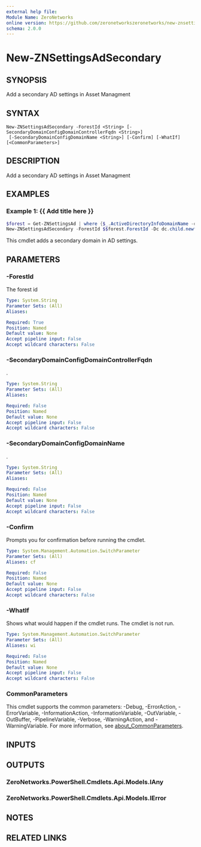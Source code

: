 ```yaml
---
external help file:
Module Name: ZeroNetworks
online version: https://github.com/zeronetworkszeronetworks/new-znsettingsadsecondary
schema: 2.0.0
---
```


# New-ZNSettingsAdSecondary

## SYNOPSIS
Add a secondary AD settings in Asset Managment

## SYNTAX

```
New-ZNSettingsAdSecondary -ForestId <String> [-SecondaryDomainConfigDomainControllerFqdn <String>]
 [-SecondaryDomainConfigDomainName <String>] [-Confirm] [-WhatIf] [<CommonParameters>]
```

## DESCRIPTION
Add a secondary AD settings in Asset Managment

## EXAMPLES

### Example 1: {{ Add title here }}
```powershell
$forest = Get-ZNSettingsAd | where {$_.ActiveDirectoryInfoDomainName -eq "newforest.local"}
New-ZNSettingsAdSecondary -ForestId $$forest.ForestId -Dc dc.child.newforest.local -Domain child.newforest.local


```

This cmdlet adds a secondary domain in AD settings.

## PARAMETERS

### -ForestId
The forest id

```yaml
Type: System.String
Parameter Sets: (All)
Aliases:

Required: True
Position: Named
Default value: None
Accept pipeline input: False
Accept wildcard characters: False
```

### -SecondaryDomainConfigDomainControllerFqdn
.

```yaml
Type: System.String
Parameter Sets: (All)
Aliases:

Required: False
Position: Named
Default value: None
Accept pipeline input: False
Accept wildcard characters: False
```

### -SecondaryDomainConfigDomainName
.

```yaml
Type: System.String
Parameter Sets: (All)
Aliases:

Required: False
Position: Named
Default value: None
Accept pipeline input: False
Accept wildcard characters: False
```

### -Confirm
Prompts you for confirmation before running the cmdlet.

```yaml
Type: System.Management.Automation.SwitchParameter
Parameter Sets: (All)
Aliases: cf

Required: False
Position: Named
Default value: None
Accept pipeline input: False
Accept wildcard characters: False
```

### -WhatIf
Shows what would happen if the cmdlet runs.
The cmdlet is not run.

```yaml
Type: System.Management.Automation.SwitchParameter
Parameter Sets: (All)
Aliases: wi

Required: False
Position: Named
Default value: None
Accept pipeline input: False
Accept wildcard characters: False
```

### CommonParameters
This cmdlet supports the common parameters: -Debug, -ErrorAction, -ErrorVariable, -InformationAction, -InformationVariable, -OutVariable, -OutBuffer, -PipelineVariable, -Verbose, -WarningAction, and -WarningVariable. For more information, see [about_CommonParameters](http://go.microsoft.com/fwlink/?LinkID=113216).

## INPUTS

## OUTPUTS

### ZeroNetworks.PowerShell.Cmdlets.Api.Models.IAny

### ZeroNetworks.PowerShell.Cmdlets.Api.Models.IError

## NOTES

## RELATED LINKS

